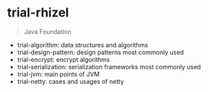 # trial-rhizel
> Java Foundation

- trial-algorithm: data structures and algorithms
- trial-design-pattern: design patterns most commonly used
- trial-encrypt: encrypt algorithms
- trial-serialization: serialization frameworks most commonly used
- trial-jvm: main points of JVM   
- trial-netty: cases and usages of netty 
